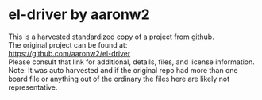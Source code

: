 
# el-driver by aaronw2  
This is a harvested standardized copy of a project from github.  
The original project can be found at:  
https://github.com/aaronw2/el-driver  
Please consult that link for additional, details, files, and license information.  
Note: It was auto harvested and if the original repo had more than one board file or anything out of the ordinary the files here are likely not representative.  
    